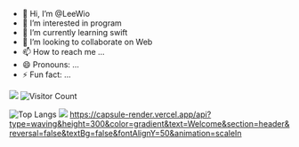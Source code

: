 - 👋 Hi, I’m @LeeWio
- 👀 I’m interested in program
- 🌱 I’m currently learning swift
- 💞️ I’m looking to collaborate on Web
- 📫 How to reach me ...
- 😄 Pronouns: ...
- ⚡ Fun fact: ...

<!---
LeeWio/LeeWio is a ✨ special ✨ repository because its `README.md` (this file) appears on your GitHub profile.
You can click the Preview link to take a look at your changes.
--->
![](https://github-readme-stats.vercel.app/api?username=LeeWioe&show_icons=true&theme=transparent)
![Visitor Count](https://profile-counter.glitch.me/LeeWio/count.svg)

![Top Langs](https://github-readme-stats.vercel.app/api/top-langs/?username=LeeWio&layout=compact&theme=tokyonight)
![](https://github-readme-activity-graph.cyclic.app/graph?username=LeeWio&theme=dracula)
https://capsule-render.vercel.app/api?type=waving&height=300&color=gradient&text=Welcome&section=header&reversal=false&textBg=false&fontAlignY=50&animation=scaleIn
